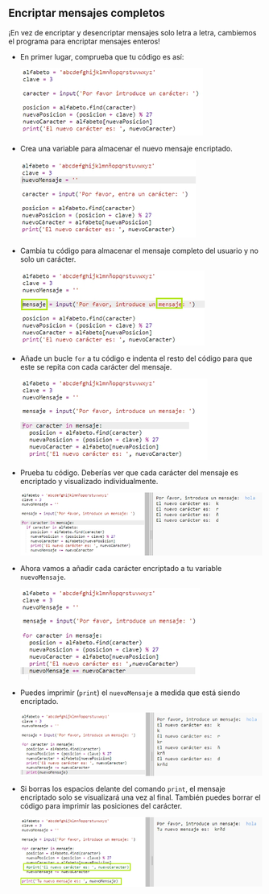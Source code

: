 ## Encriptar mensajes completos

¡En vez de encriptar y desencriptar mensajes solo letra a letra, cambiemos el programa para encriptar mensajes enteros!

+ En primer lugar, comprueba que tu código es así:
    
    ![captura de pantalla](images/messages-character-finished.png)

+ Crea una variable para almacenar el nuevo mensaje encriptado.
    
    ![captura de pantalla](images/messages-newmessage.png)

+ Cambia tu código para almacenar el mensaje completo del usuario y no solo un carácter.
    
    ![captura de pantalla](images/messages-message.png)

+ Añade un bucle `for` a tu código e indenta el resto del código para que este se repita con cada carácter del mensaje.
    
    ![captura de pantalla](images/messages-loop.png)

+ Prueba tu código. Deberías ver que cada carácter del mensaje es encriptado y visualizado individualmente.
    
    ![captura de pantalla](images/messages-loop-test.png)

+ Ahora vamos a añadir cada carácter encriptado a tu variable `nuevoMensaje`.
    
    ![captura de pantalla](images/messges-message-add-character.png)

+ Puedes imprimir (`print`) el `nuevoMensaje` a medida que está siendo encriptado.
    
    ![captura de pantalla](images/messages-print-message-characters.png)

+ Si borras los espacios delante del comando `print`, el mensaje encriptado solo se visualizará una vez al final. También puedes borrar el código para imprimir las posiciones del carácter.
    
    ![captura de pantalla](images/messages-print-message-comment.png)